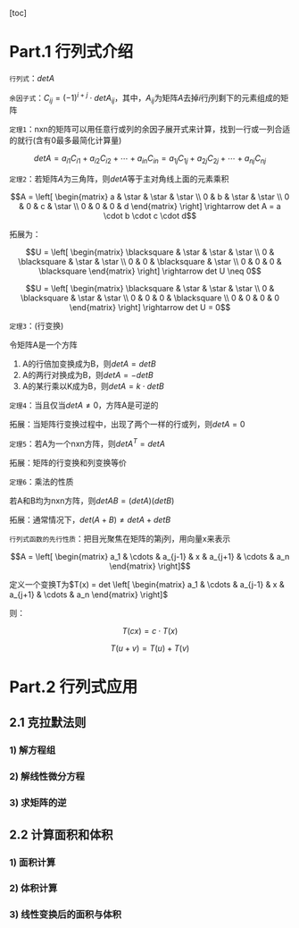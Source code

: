 [toc]


# Part.1 行列式介绍

`行列式`：$det A$

`余因子式`：$C_{ij} = (-1)^{i+j} \cdot detA_{ij}$，其中，$A_{ij}$为矩阵$A$去掉$i$行$j$列剩下的元素组成的矩阵

`定理1`：nxn的矩阵可以用任意行或列的余因子展开式来计算，找到一行或一列合适的就行(含有0最多最简化计算量)

$$det A = a_{i1}C_{i1} + a_{i2}C_{i2} + \cdots + a_{in}C_{in} = a_{1j}C_{1j} + a_{2j}C_{2j} + \cdots + a_{nj}C_{nj}$$

`定理2`：若矩阵$A$为三角阵，则$det A$等于主对角线上面的元素乘积

$$A = \left[ \begin{matrix} a & \star & \star & \star \\ 0 & b & \star & \star \\ 0 & 0 & c & \star \\ 0 & 0 & 0 & d \end{matrix} \right] \rightarrow det A = a \cdot b \cdot c \cdot d$$	

拓展为：

$$U = \left[ \begin{matrix} \blacksquare & \star & \star & \star \\ 0 & \blacksquare & \star & \star \\ 0 & 0 & \blacksquare & \star \\ 0 & 0 & 0 & \blacksquare \end{matrix} \right] \rightarrow det U \neq 0$$

$$U = \left[ \begin{matrix} \blacksquare & \star & \star & \star \\ 0 & \blacksquare & \star & \star \\ 0 & 0 & 0 & \blacksquare \\ 0 & 0 & 0 & 0 \end{matrix} \right] \rightarrow det U = 0$$

`定理3`：(行变换)

令矩阵A是一个方阵

1. A的行倍加变换成为B，则$det A = det B$
2. A的两行对换成为B，则$det A = - det B$
3. A的某行乘以K成为B，则$det A = k \cdot det B$

`定理4`：当且仅当$det A \neq 0$，方阵A是可逆的

拓展：当矩阵行变换过程中，出现了两个一样的行或列，则$det A = 0$

`定理5`：若A为一个nxn方阵，则$det A^T = det A$

拓展：矩阵的行变换和列变换等价

`定理6`：乘法的性质

若A和B均为nxn方阵，则$det AB = (det A) (det B)$

拓展：通常情况下，$det (A+B) \neq det A + det B$

`行列式函数的先行性质`：把目光聚焦在矩阵的第j列，用向量x来表示

$$A = \left[ \begin{matrix} a_1 & \cdots & a_{j-1} & x & a_{j+1} & \cdots & a_n \end{matrix} \right]$$

定义一个变换T为$T(x) = det \left[ \begin{matrix} a_1 & \cdots & a_{j-1} & x & a_{j+1} & \cdots & a_n \end{matrix} \right]$

则：

$$T(cx) = c \cdot T (x)$$

$$T(u+v) = T(u) + T(v)$$

# Part.2 行列式应用 

## 2.1 克拉默法则

### 1) 解方程组

### 2) 解线性微分方程

### 3) 求矩阵的逆

## 2.2 计算面积和体积

### 1) 面积计算

### 2) 体积计算

### 3) 线性变换后的面积与体积

